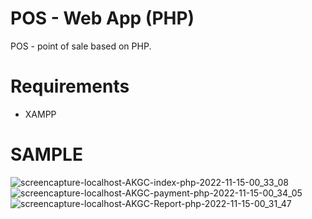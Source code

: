 
# POS - Web App (PHP)

POS - point of sale based on PHP.

# Requirements
- XAMPP

# SAMPLE 
![screencapture-localhost-AKGC-index-php-2022-11-15-00_33_08](https://user-images.githubusercontent.com/93026518/201754095-9c73b276-41da-4325-8e5d-b6f03a98f3b1.png)
![screencapture-localhost-AKGC-payment-php-2022-11-15-00_34_05](https://user-images.githubusercontent.com/93026518/201754123-e3dc665f-bc24-454d-9c55-0b9ddbd4b7ff.png)
![screencapture-localhost-AKGC-Report-php-2022-11-15-00_31_47](https://user-images.githubusercontent.com/93026518/201754130-382a8b31-0843-4e9b-af88-dac048e1d4b1.png)
